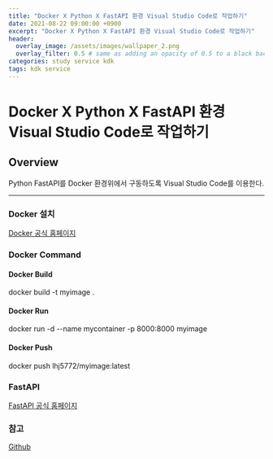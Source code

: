 ```yaml
---
title: "Docker X Python X FastAPI 환경 Visual Studio Code로 작업하기"
date: 2021-08-22 09:00:00 +0900
excerpt: "Docker X Python X FastAPI 환경 Visual Studio Code로 작업하기"
header:
  overlay_image: /assets/images/wallpaper_2.png
  overlay_filter: 0.5 # same as adding an opacity of 0.5 to a black background
categories: study service kdk
tags: kdk service
---
```

Docker X Python X FastAPI 환경 Visual Studio Code로 작업하기
=============

## Overview
Python FastAPI를 Docker 환경위에서 구동하도록 Visual Studio Code를 이용한다.
* * *

### Docker 설치
[Docker 공식 홈페이지](https://docs.docker.com/desktop/windows/install/)

### Docker Command
#### Docker Build
docker build -t myimage .    
#### Docker Run
docker run -d --name mycontainer -p 8000:8000 myimage
#### Docker Push
docker push lhj5772/myimage:latest

### FastAPI
[FastAPI 공식 홈페이지](https://fastapi.tiangolo.com/deployment/docker/)


### 참고
[Github](https://github.com/Hyungjung-Lee/StudyFastAPITemplate)